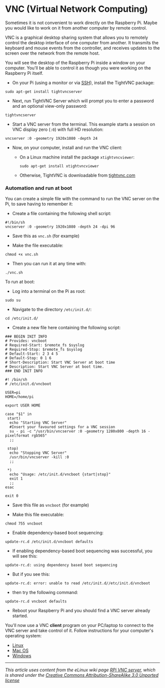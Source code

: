 # VNC (Virtual Network Computing)

Sometimes it is not convenient to work directly on the Raspberry Pi. Maybe you would like to work on it from another computer by remote control.

VNC is a graphical desktop sharing system that allows you to remotely control the desktop interface of one computer from another. It transmits the keyboard and mouse events from the controller, and receives updates to the screen over the network from the remote host.

You will see the desktop of the Raspberry Pi inside a window on your computer. You'll be able to control it as though you were working on the Raspberry Pi itself.

- On your Pi (using a monitor or via [SSH](../ssh/README.md)), install the TightVNC package:

```
sudo apt-get install tightvncserver
```

- Next, run TightVNC Server which will prompt you to enter a password and an optional view-only password:

```
tightvncserver
```

- Start a VNC server from the terminal. This example starts a session on VNC display zero (```:0```) with full HD resolution:

```
vncserver :0 -geometry 1920x1080 -depth 24
```

- Now, on your computer, install and run the VNC client:

  - On a Linux machine install the package `xtightvncviewer`:

    `sudo apt-get install xtightvncviewer`

  - Otherwise, TightVNC is downloadable from [tightvnc.com](http://www.tightvnc.com/download.php)

### Automation and run at boot

You can create a simple file with the command to run the VNC server on the Pi, to save having to remember it:

- Create a file containing the following shell script:

```
#!/bin/sh
vncserver :0 -geometry 1920x1080 -depth 24 -dpi 96
```

- Save this as ```vnc.sh``` (for example)

- Make the file executable:

```
chmod +x vnc.sh
```

- Then you can run it at any time with:

```
./vnc.sh
```

To run at boot:

- Log into a terminal on the Pi as root:

```
sudo su
```

- Navigate to the directory ```/etc/init.d/```:

```
cd /etc/init.d/
```

- Create a new file here containing the following script:

```
### BEGIN INIT INFO
# Provides: vncboot
# Required-Start: $remote_fs $syslog
# Required-Stop: $remote_fs $syslog
# Default-Start: 2 3 4 5
# Default-Stop: 0 1 6
# Short-Description: Start VNC Server at boot time
# Description: Start VNC Server at boot time.
### END INIT INFO

#! /bin/sh
# /etc/init.d/vncboot

USER=pi
HOME=/home/pi

export USER HOME

case "$1" in
 start)
  echo "Starting VNC Server"
  #Insert your favoured settings for a VNC session
  su - pi -c "/usr/bin/vncserver :0 -geometry 1280x800 -depth 16 -pixelformat rgb565"
  ;;

 stop)
  echo "Stopping VNC Server"
  /usr/bin/vncserver -kill :0
  ;;

 *)
  echo "Usage: /etc/init.d/vncboot {start|stop}"
  exit 1
  ;;
esac

exit 0
```

- Save this file as ```vncboot``` (for example)

- Make this file executable:

```
chmod 755 vncboot
```

- Enable dependency-based boot sequencing:

```
update-rc.d /etc/init.d/vncboot defaults
```

- If enabling dependency-based boot sequencing was successful, you will see this:

```
update-rc.d: using dependency based boot sequencing
```

- But if you see this:

```
update-rc.d: error: unable to read /etc/init.d//etc/init.d/vncboot
```

- then try the following command:

```
update-rc.d vncboot defaults
```

- Reboot your Raspberry Pi and you should find a VNC server already started.

You'll now use a VNC **client** program on your PC/laptop to connect to the VNC server and take control of it. Follow instructions for your computer's operating system:

- [Linux](linux.md)
- [Mac OS](mac.md)
- [Windows](windows.md)

---

*This article uses content from the eLinux wiki page [RPi VNC server](http://elinux.org/RPi_VNC_Server), which is shared under the [Creative Commons Attribution-ShareAlike 3.0 Unported license](http://creativecommons.org/licenses/by-sa/3.0/)*
